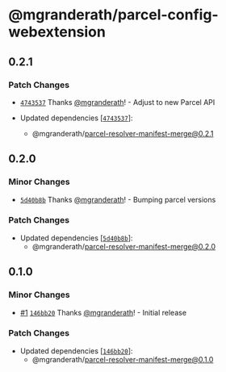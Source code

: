 # @mgranderath/parcel-config-webextension

## 0.2.1

### Patch Changes

- [`4743537`](https://github.com/mgranderath/parcel-webextension-plugins/commit/4743537df4ff026ee84d86d796881fcdd34a71de) Thanks [@mgranderath](https://github.com/mgranderath)! - Adjust to new Parcel API

- Updated dependencies [[`4743537`](https://github.com/mgranderath/parcel-webextension-plugins/commit/4743537df4ff026ee84d86d796881fcdd34a71de)]:
  - @mgranderath/parcel-resolver-manifest-merge@0.2.1

## 0.2.0

### Minor Changes

- [`5d40b8b`](https://github.com/mgranderath/parcel-webextension-plugins/commit/5d40b8b2c3cdfb87de7f796330eb0671fb650fae) Thanks [@mgranderath](https://github.com/mgranderath)! - Bumping parcel versions

### Patch Changes

- Updated dependencies [[`5d40b8b`](https://github.com/mgranderath/parcel-webextension-plugins/commit/5d40b8b2c3cdfb87de7f796330eb0671fb650fae)]:
  - @mgranderath/parcel-resolver-manifest-merge@0.2.0

## 0.1.0

### Minor Changes

- [#1](https://github.com/mgranderath/parcel-webextension-plugins/pull/1) [`146bb20`](https://github.com/mgranderath/parcel-webextension-plugins/commit/146bb20886226791cc436f66b950cba3e7993fe9) Thanks [@mgranderath](https://github.com/mgranderath)! - Initial release

### Patch Changes

- Updated dependencies [[`146bb20`](https://github.com/mgranderath/parcel-webextension-plugins/commit/146bb20886226791cc436f66b950cba3e7993fe9)]:
  - @mgranderath/parcel-resolver-manifest-merge@0.1.0
